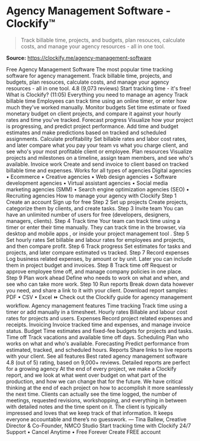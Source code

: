 # Agency Management Software - Clockify™

> Track billable time, projects, and budgets, plan resouces, calculate costs, and manage your agency resources - all in one tool.

**Source:** https://clockify.me/agency-management-software

Free Agency Management Software
The most popular time tracking software for agency management. Track billable time, projects, and budgets, plan resouces, calculate costs, and manage your agency resources - all in one tool.
4.8 (9,073 reviews)
Start tracking time - it's free!
What is Clockify? (11:05)
Everything you need to manage an agency
Track billable time
Employees can track time using an online timer, or enter how much they've worked manually.
Monitor budgets
Set time estimate or fixed monetary budget on client projects, and compare it against your hourly rates and time you've tracked.
Forecast progress
Visualize how your project is progressing, and predict project performance. Add time and budget estimates and make predictions based on tracked and scheduled assignments.
Calculate profitability
Set billable rates and labor cost rates, and later compare what you pay your team vs what you charge client, and see who's your most profitable client or employee.
Plan resources
Visualize projects and milestones on a timeline, assign team members, and see who's available.
Invoice work
Create and send invoice to client based on tracked billable time and expenses.
Works for all types of agencies
Digital agencies • Ecommerce • Creative agencies • Web design agencies • Software development agencies • Virtual assistant agencies • Social media marketing agencies (SMM) • Search engine optimization agencies (SEO) • Recruiting agencies
How to manage your agency with Clockify
Step 1
Create an account
Sign up for free
Step 2
Set up projects
Create projects, categorize them by clients, and create tasks.
Step 3
Invite team
You can have an unlimited number of users for free (developers, designers, managers, clients).
Step 4
Track time
Your team can track time using a timer or enter their time manually. They can track time in the browser, via
desktop and mobile apps
, or inside your
project management tool
.
Step 5
Set hourly rates
Set billable and labour rates for employees and projects, and then compare profit.
Step 6
Track progress
Set estimates for tasks and projects, and later compare estimated vs tracked.
Step 7
Record expenses
Log business related expenses, by amount or by unit. Later you can include them in project budget and invoices.
Step 8
Track time off
Request or approve employee time off, and manage company policies in one place.
Step 9
Plan work ahead
Define who needs to work on what and when, and see who can take more work.
Step 10
Run reports
Break down data however you need, and share a link to it with your client.
Download report samples:
PDF
•
CSV
•
Excel
⏩ Check out the Clockify
guide for agency management
workflow.
Agency management features
Time tracking
Track time using a timer or add manually in a timesheet.
Hourly rates
Billable and labour cost rates for projects and users.
Expenses
Record project related expenses and receipts.
Invoicing
Invoice tracked time and expenses, and manage invoice status.
Budget
Time estimates and fixed-fee budgets for projects and tasks.
Time off
Track vacations and available time off days.
Scheduling
Plan who works on what and who's available.
Forecasting
Predict performance from estimated, tracked, and scheduled hours.
Reports
Share links to live reports with your client.
See all features
Best rated agency management software
4.8 (out of 5) rating, based on 9,000+ reviews.
Detailed reports are perfect for a growing agency
At the end of every project, we make a Clockify report, and we look at what went over budget on what part of the production, and how we can change that for the future. We have critical thinking at the end of each project on how to accomplish it more seamlessly the next time. Clients can actually see the time logged, the number of meetings, requested revisions, workshopping, and everything in between with detailed notes and the time spent on it. The client is typically impressed and loves that we keep track of that information. It keeps everyone accountable and there’s no guesswork.
— Tina Ballew, Creative Director & Co-Founder, NMCO Studio
Start tracking time with Clockify
24/7 Support
•
Cancel Anytime
•
Free Forever
Create FREE account